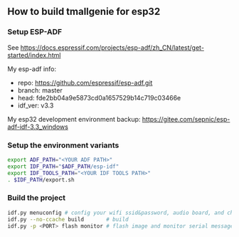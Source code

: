 ## How to build tmallgenie for esp32

### Setup ESP-ADF

See https://docs.espressif.com/projects/esp-adf/zh_CN/latest/get-started/index.html

My esp-adf info:
 - repo: https://github.com/espressif/esp-adf.git
 - branch: master
 - head: fde2bb04a9e5873cd0a1657529b14c719c03466e
 - idf_ver: v3.3

My esp32 development environment backup: https://gitee.com/sepnic/esp-adf-idf-3.3_windows

### Setup the environment variants

``` bash
export ADF_PATH="<YOUR ADF PATH>"
export IDF_PATH="$ADF_PATH/esp-idf"
export IDF_TOOLS_PATH="<YOUR IDF TOOLS PATH>"
. $IDF_PATH/export.sh
```

### Build the project

``` bash
idf.py menuconfig # config your wifi ssid&password, audio board, and check sdkconfig.defaults as well
idf.py --no-ccache build       # build
idf.py -p <PORT> flash monitor # flash image and monitor serial message
```

